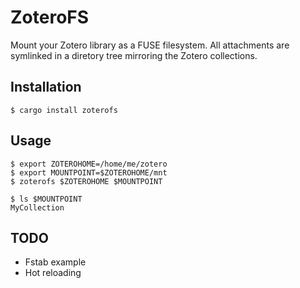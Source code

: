 ZoteroFS
========

Mount your Zotero library as a FUSE filesystem.
All attachments are symlinked in a diretory tree mirroring the Zotero collections.

Installation
------------
```
$ cargo install zoterofs
```

Usage
-----
```
$ export ZOTEROHOME=/home/me/zotero
$ export MOUNTPOINT=$ZOTEROHOME/mnt
$ zoterofs $ZOTEROHOME $MOUNTPOINT

$ ls $MOUNTPOINT
MyCollection
```

TODO
----

- Fstab example
- Hot reloading
